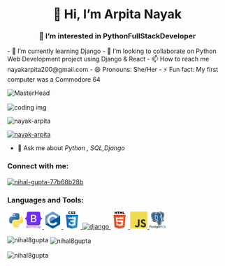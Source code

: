 <h1 align="center">👋 Hi, I’m Arpita Nayak</h1>
<h3 align="center">👀 I’m interested in PythonFullStackDeveloper</h3>
- 🌱 I’m currently learning Django
- 💞️ I’m looking to collaborate on Python Web Development project using Django & React
- 📫 How to reach me nayakarpita200@gmail.com
- 😄 Pronouns: She/Her
- ⚡ Fun fact: My first computer was a Commodore 64

<!---
nayak-arpita/nayak-arpita is a ✨ special ✨ repository because its `README.md` (this file) appears on your GitHub profile.
You can click the Preview link to take a look at your changes.
--->
![MasterHead](https://miro.medium.com/v2/resize:fit:679/1*yw0TnheAGN-LPneDaTlaxw.gif)

<img align='center' alt='coding img' width='50%' src='https://i.pinimg.com/originals/e8/f4/53/e8f453469a3ec97ecd354df465d73913.gif'>

<p align="left"> <img src="https://komarev.com/ghpvc/?username=nayak-arpitalabel=Profile%20views&color=0e75b6&style=flat" alt="nayak-arpita" /> </p>

<p align="left"> <a href="https://github.com/ryo-ma/github-profile-trophy"><img src="https://github-profile-trophy.vercel.app/?username=nayak-arpita" alt="nayak-arpita" /></a> </p>






- 💬 Ask me about *Python , SQL,Django*


<h3 align="left">Connect with me:</h3>
<p align="left">
<a href="https://https://www.linkedin.com/in/arpita-nayak-80832027a" target="blank"><img align="center" src="https://raw.githubusercontent.com/rahuldkjain/github-profile-readme-generator/master/src/images/icons/Social/linked-in-alt.svg" alt="nihal-gupta-77b68b28b" height="30" width="40" /></a>
</p>

<h3 align="left">Languages and Tools:</h3>
<p align="left"> <a href="https://getbootstrap.com" target="_blank" rel="noreferrer">  <img src="https://raw.githubusercontent.com/devicons/devicon/master/icons/python/python-original.svg" alt="python" width="40" height="40"/><img src="https://raw.githubusercontent.com/devicons/devicon/master/icons/bootstrap/bootstrap-plain-wordmark.svg" alt="bootstrap" width="40" height="40"/> </a> <a href="https://www.cprogramming.com/" target="_blank" rel="noreferrer"> <img src="https://raw.githubusercontent.com/devicons/devicon/master/icons/c/c-original.svg" alt="c" width="40" height="40"/> </a> <a href="https://www.w3schools.com/css/" target="_blank" rel="noreferrer"> <img src="https://raw.githubusercontent.com/devicons/devicon/master/icons/css3/css3-original-wordmark.svg" alt="css3" width="40" height="40"/> </a> <a href="https://www.djangoproject.com/" target="_blank" rel="noreferrer"> <img src="https://cdn.worldvectorlogo.com/logos/django.svg" alt="django" width="40" height="40"/> </a> <a href="https://www.w3.org/html/" target="_blank" rel="noreferrer"> <img src="https://raw.githubusercontent.com/devicons/devicon/master/icons/html5/html5-original-wordmark.svg" alt="html5" width="40" height="40"/> </a> <a href="https://developer.mozilla.org/en-US/docs/Web/JavaScript" target="_blank" rel="noreferrer"> <img src="https://raw.githubusercontent.com/devicons/devicon/master/icons/javascript/javascript-original.svg" alt="javascript" width="40" height="40"/> </a> <a href="https://www.postgresql.org" target="_blank" rel="noreferrer"> <img src="https://raw.githubusercontent.com/devicons/devicon/master/icons/postgresql/postgresql-original-wordmark.svg" alt="postgresql" width="40" height="40"/> </a> <a href="https://www.python.org" target="_blank" rel="noreferrer"> </a> </p>

<p><img align="left" src="https://github-readme-stats.vercel.app/api/top-langs?username=nihal8gupta&show_icons=true&locale=en&layout=compact" alt="nihal8gupta" /></p>

<p>&nbsp;<img align="center" src="https://github-readme-stats.vercel.app/api?username=nihal8gupta&show_icons=true&locale=en" alt="nihal8gupta" /></p>

<p><img align="center" src="https://github-readme-streak-stats.herokuapp.com/?user=nihal8gupta&" alt="nihal8gupta" /></p>
